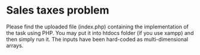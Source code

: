 # Sales taxes problem
Please find the uploaded file (index.php) containing the implementation of the task using PHP.
You may put it into htdocs folder (if you use xampp) and then simply run it.
 The inputs have been hard-coded as multi-dimensional arrays.
